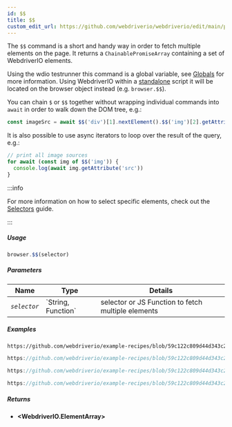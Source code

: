 ```yaml
---
id: $$
title: $$
custom_edit_url: https://github.com/webdriverio/webdriverio/edit/main/packages/webdriverio/src/commands/browser/$$.ts
---
```


The `$$` command is a short and handy way in order to fetch multiple elements on the page.
It returns a `ChainablePromiseArray` containing a set of WebdriverIO elements.

Using the wdio testrunner this command is a global variable, see [Globals](https://webdriver.io/docs/api/globals)
for more information. Using WebdriverIO within a [standalone](https://webdriver.io/docs/setuptypes#standalone-mode)
script it will be located on the browser object instead (e.g. `browser.$$`).

You can chain `$` or `$$` together without wrapping individual commands into `await` in order
to walk down the DOM tree, e.g.:

```js
const imageSrc = await $$('div')[1].nextElement().$$('img')[2].getAttribute('src')
```

It is also possible to use async iterators to loop over the result of the query, e.g.:

```js
// print all image sources
for await (const img of $$('img')) {
  console.log(await img.getAttribute('src'))
}
```

:::info

For more information on how to select specific elements, check out the [Selectors](/docs/selectors) guide.

:::

##### Usage

```js
browser.$$(selector)
```

##### Parameters

<table>
  <thead>
    <tr>
      <th>Name</th><th>Type</th><th>Details</th>
    </tr>
  </thead>
  <tbody>
    <tr>
      <td><code><var>selector</var></code></td>
      <td>`String, Function`</td>
      <td>selector or JS Function to fetch multiple elements</td>
    </tr>
  </tbody>
</table>

##### Examples

```html reference title="example.html" useHTTPS
https://github.com/webdriverio/example-recipes/blob/59c122c809d44d343c231bde2af7e8456c8f086c/queryElements/example.html
```

```js reference title="multipleElements.js" useHTTPS
https://github.com/webdriverio/example-recipes/blob/59c122c809d44d343c231bde2af7e8456c8f086c/queryElements/multipleElements.js#L6-L7
```

```js reference title="multipleElements.js" useHTTPS
https://github.com/webdriverio/example-recipes/blob/59c122c809d44d343c231bde2af7e8456c8f086c/queryElements/multipleElements.js#L15-L24
```

```js reference title="multipleElements.js" useHTTPS
https://github.com/webdriverio/example-recipes/blob/59c122c809d44d343c231bde2af7e8456c8f086c/queryElements/multipleElements.js#L32-L39
```

##### Returns

- **&lt;WebdriverIO.ElementArray&gt;**
    

